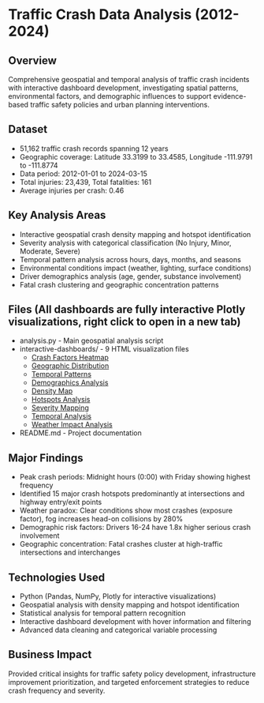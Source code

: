 # Traffic Crash Data Analysis (2012-2024)
## Overview
Comprehensive geospatial and temporal analysis of traffic crash incidents with interactive dashboard development, investigating spatial patterns, environmental factors, and demographic influences to support evidence-based traffic safety policies and urban planning interventions.

## Dataset
- 51,162 traffic crash records spanning 12 years
- Geographic coverage: Latitude 33.3199 to 33.4585, Longitude -111.9791 to -111.8774
- Data period: 2012-01-01 to 2024-03-15
- Total injuries: 23,439, Total fatalities: 161
- Average injuries per crash: 0.46

## Key Analysis Areas
- Interactive geospatial crash density mapping and hotspot identification
- Severity analysis with categorical classification (No Injury, Minor, Moderate, Severe)
- Temporal pattern analysis across hours, days, months, and seasons
- Environmental conditions impact (weather, lighting, surface conditions)
- Driver demographics analysis (age, gender, substance involvement)
- Fatal crash clustering and geographic concentration patterns

## Files (All dashboards are fully interactive Plotly visualizations, right click to open in a new tab)
- analysis.py - Main geospatial analysis script
- interactive-dashboards/ - 9 HTML visualization files
  - [Crash Factors Heatmap](https://neilvashani.github.io/python-data-analytics/group-projects/traffic-crash-analysis/interactive-dashboards/crash_factors_heatmap.html)
  - [Geographic Distribution](https://neilvashani.github.io/python-data-analytics/group-projects/traffic-crash-analysis/interactive-dashboards/crash_geographic_distribution.html)
  - [Temporal Patterns](https://neilvashani.github.io/python-data-analytics/group-projects/traffic-crash-analysis/interactive-dashboards/crash_temporal_patterns.html)
  - [Demographics Analysis](https://neilvashani.github.io/python-data-analytics/group-projects/traffic-crash-analysis/interactive-dashboards/demographics_visualization.html)
  - [Density Map](https://neilvashani.github.io/python-data-analytics/group-projects/traffic-crash-analysis/interactive-dashboards/density_map_visualization.html)
  - [Hotspots Analysis](https://neilvashani.github.io/python-data-analytics/group-projects/traffic-crash-analysis/interactive-dashboards/hotspots_visualization.html)
  - [Severity Mapping](https://neilvashani.github.io/python-data-analytics/group-projects/traffic-crash-analysis/interactive-dashboards/severity_map_visualization.html)
  - [Temporal Analysis](https://neilvashani.github.io/python-data-analytics/group-projects/traffic-crash-analysis/interactive-dashboards/temporal_analysis_visualization.html)
  - [Weather Impact Analysis](https://neilvashani.github.io/python-data-analytics/group-projects/traffic-crash-analysis/interactive-dashboards/weather_analysis_visualization.html)
- README.md - Project documentation

## Major Findings
- Peak crash periods: Midnight hours (0:00) with Friday showing highest frequency
- Identified 15 major crash hotspots predominantly at intersections and highway entry/exit points
- Weather paradox: Clear conditions show most crashes (exposure factor), fog increases head-on collisions by 280%
- Demographic risk factors: Drivers 16-24 have 1.8x higher serious crash involvement
- Geographic concentration: Fatal crashes cluster at high-traffic intersections and interchanges

## Technologies Used
- Python (Pandas, NumPy, Plotly for interactive visualizations)
- Geospatial analysis with density mapping and hotspot identification
- Statistical analysis for temporal pattern recognition
- Interactive dashboard development with hover information and filtering
- Advanced data cleaning and categorical variable processing

## Business Impact
Provided critical insights for traffic safety policy development, infrastructure improvement prioritization, and targeted enforcement strategies to reduce crash frequency and severity.
